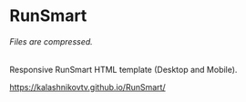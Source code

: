 # RunSmart
###### Files are compressed. ######

Responsive RunSmart HTML template (Desktop and Mobile).

https://kalashnikovtv.github.io/RunSmart/